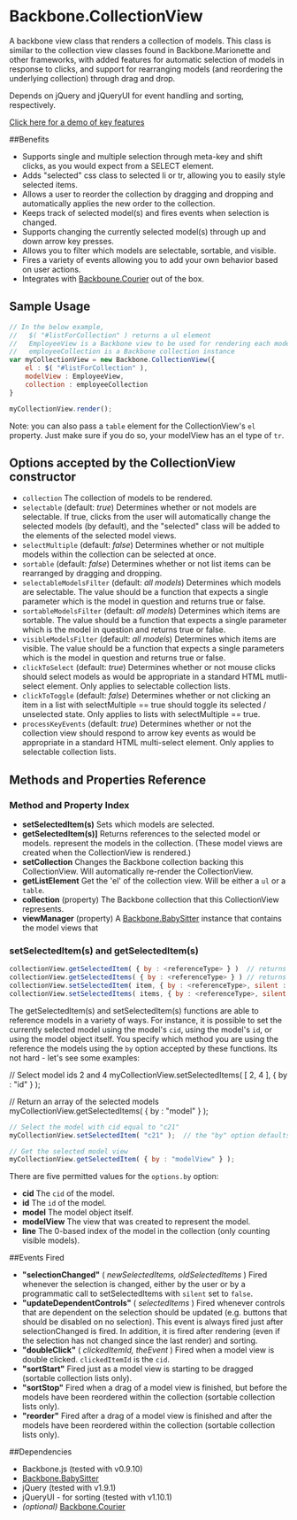 # Backbone.CollectionView

A backbone view class that renders a collection of models. This class is similar to the collection view classes found in Backbone.Marionette and other frameworks, with added features for automatic selection of models in response to clicks, and support for rearranging models (and reordering the underlying collection) through drag and drop.

Depends on jQuery and jQueryUI for event handling and sorting, respectively.

[Click here for a demo of key features](http://rotundasoftware.github.com/backbone-collection-view/)

##Benefits

* Supports single and multiple selection through meta-key and shift clicks, as you would expect from a SELECT element.
* Adds "selected" css class to selected li or tr, allowing you to easily style selected items.
* Allows a user to reorder the collection by dragging and dropping and automatically applies the new order to the collection.
* Keeps track of selected model(s) and fires events when selection is changed.
* Supports changing the currently selected model(s) through up and down arrow key presses.
* Allows you to filter which models are selectable, sortable, and visible.
* Fires a variety of events allowing you to add your own behavior based on user actions.
* Integrates with [Backboune.Courier](https://github.com/rotundasoftware/backbone.courier) out of the box.

## Sample Usage
```javascript
// In the below example,
//   $( "#listForCollection" ) returns a ul element
//   EmployeeView is a Backbone view to be used for rendering each model in the collection
//   employeeCollection is a Backbone collection instance
var myCollectionView = new Backbone.CollectionView({
	el : $( "#listForCollection" ),
	modelView : EmployeeView,
	collection : employeeCollection
}

myCollectionView.render();
```

Note: you can also pass a `table` element for the CollectionView's `el` property. Just make sure if you do so, your modelView has an el type of `tr`.

## Options accepted by the CollectionView constructor
* `collection` The collection of models to be rendered.
* `selectable` (default: _true_) Determines whether or not models are selectable. If true, clicks from the user will automatically change the selected models (by default), and the "selected" class will be added to the elements of the selected model views.
* `selectMultiple` (default: _false_) Determines whether or not multiple models within the collection can be selected at once.
* `sortable` (default: _false_) Determines whether or not list items can be rearranged by dragging and dropping.
* `selectableModelsFilter` (default: _all models_) Determines which models are selectable. The value should be a function that expects a single parameter which is the model in question and returns true or false.
* `sortableModelsFilter` (default: _all models_) Determines which items are sortable. The value should be a function that expects a single parameter which is the model in question and returns true or false.
* `visibleModelsFilter` (default: _all models_) Determines which items are visible. The value should be a function that expects a single parameters which is the model in question and returns true or false.
* `clickToSelect` (default: _true_) Determines whether or not mouse clicks should select models as would be appropriate in a standard HTML mutli-select element. Only applies to selectable collection lists.
* `clickToToggle` (default: _false_) Determines whether or not clicking an item in a list with selectMultiple == true should toggle its selected / unselected state. Only applies to lists with selectMultiple == true.
* `processKeyEvents` (default: _true_) Determines whether or not the collection view should respond to arrow key events as would be appropriate in a standard HTML multi-select element. Only applies to selectable collection lists.

## Methods and Properties Reference

### Method and Property Index

* __setSelectedItem(s)__ Sets which models are selected.
* __getSelectedItem(s)]__ Returns references to the selected model or models.
represent the models in the collection. (These model views are created when the CollectionView is rendered.)
* __setCollection__ Changes the Backbone collection backing this CollectionView. Will automatically re-render the CollectionView.
* __getListElement__ Get the 'el' of the collection view. Will be either a `ul` or a `table`.
* __collection__ (property) The Backbone collection that this CollectionView represents.
* __viewManager__ (property) A [Backbone.BabySitter](https://github.com/marionettejs/backbone.babysitter) instance that contains the model views that 


### <a name="setSelectedItem"></a>setSelectedItem(s) and getSelectedItem(s)

```javascript
collectionView.getSelectedItem( { by : <referenceType> } )	// returns a single model "reference"
collectionView.getSelectedItems( { by : <referenceType> } )	// returns an array of model "references"
collectionView.setSelectedItem( item, { by : <referenceType>, silent : <bool> } )	// item is a single model "reference"
collectionView.setSelectedItems( items, { by : <referenceType>, silent : <bool> } )	// items an array of model "references"
```

The getSelectedItem(s) and setSelectedItem(s) functions are able to reference models in a variety of ways. For instance, it is possible to set the currently selected model using the model's `cid`, using the model's `id`, or using the model object itself. You specify which method you are using the reference the models using the `by` option accepted by these functions. Its not hard - let's see some examples:

// Select model ids 2 and 4
myCollectionView.setSelectedItems( [ 2, 4 ], { by : "id" } );

// Return an array of the selected models
myCollectionView.getSelectedItems( { by : "model" } );

```javascript
// Select the model with cid equal to "c21"
myCollectionView.setSelectedItem( "c21" );	// the "by" option defaults to "cid"

// Get the selected model view
myCollectionView.getSelectedItem( { by : "modelView" } );
```

There are five permitted values for the `options.by` option:
* __cid__ The `cid` of the model.
* __id__ The `id` of the model.
* __model__ The model object itself.
* __modelView__ The view that was created to represent the model.
* __line__ The 0-based index of the model in the collection (only counting visible models).

##Events Fired
* __"selectionChanged"__ ( _newSelectedItems, oldSelectedItems_ )  Fired whenever the selection is changed, either by the user or by a programmatic call to setSelectedItems with `silent` set to `false`.
* __"updateDependentControls"__ ( _selectedItems_ )  Fired whenever controls that are dependent on the selection should be updated (e.g. buttons that should be disabled on no selection). This event is always fired just after selectionChanged is fired. In addition, it is fired after rendering (even if the selection has not changed since the last render) and sorting.
* __"doubleClick"__ ( _clickedItemId, theEvent_ )  Fired when a model view is double clicked. `clickedItemId` is the `cid`.
* __"sortStart"__  Fired just as a model view is starting to be dragged (sortable collection lists only).
* __"sortStop"__  Fired when a drag of a model view is finished, but before the models have been reordered within the collection (sortable collection lists only).
* __"reorder"__  Fired after a drag of a model view is finished and after the models have been reordered within the collection (sortable collection lists only).

##Dependencies
* Backbone.js (tested with v0.9.10)
* [Backbone.BabySitter](https://github.com/marionettejs/backbone.babysitter)
* jQuery (tested with v1.9.1)
* jQueryUI - for sorting (tested with v1.10.1)
* _(optional)_ [Backbone.Courier](https://github.com/rotundasoftware/backbone.courier)
